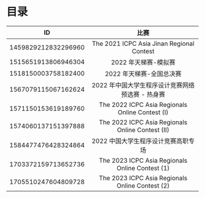 # 目录

|         ID          |                       比赛                       |
| :-----------------: | :----------------------------------------------: |
| 1459829212832296960 |    The 2021 ICPC Asia Jinan Regional Contest     |
| 1515651913806946304 |               2022 年天梯赛-模拟赛               |
| 1518150003758182400 |             2022 年天梯赛-全国总决赛             |
| 1567079115067162624 | 2022 年中国大学生程序设计竞赛网络预选赛 - 热身赛 |
| 1571150153619189760 | The 2022 ICPC Asia Regionals Online Contest (I)  |
| 1574060137151397888 | The 2022 ICPC Asia Regionals Online Contest (II) |
| 1584477476428324864 |       2022 中国大学生程序设计竞赛高职专场        |
| 1703372159713652736 | The 2023 ICPC Asia Regionals Online Contest (1)  |
| 1705510247604809728 | The 2023 ICPC Asia Regionals Online Contest (2)  |